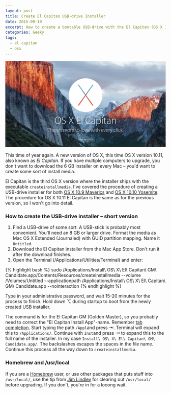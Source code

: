 ```yaml
---
layout: post
title: Create El Capitan USB-drive Installer
date: 2015-09-10
excerpt: How to create a bootable USB-drive with the El Capitan (OS X 10.11) installer.
categories: Geeky
tags:
  - el capitan
  - osx
---
```


![Creating USB-installer in the Terminal](/assets/img/20150910-el-capitan.jpg " ")


This time of year again. A new version of OS X, this time OS X version 10.11, also known as _El Capitan_. If you have multiple computers to upgrade, you don't want to download the 6 GB installer on every Mac – you'd want to create some sort of install media.

El Capitan is the third OS X version where the installer ships with the executable `createinstallmedia`. I've covered the procedure of creating a USB-drive installer for both [OS X 10.9 Maverics][1] and [OS X 10.10 Yosemite][2]. The procedure for OS X 10.11 El Capitan is the same as for the previous version, so I won't go into detail.

### How to create the USB-drive installer – short version

1. Find a USB-drive of some sort. A USB-stick is probably most convenient. You'll need an 8 GB or larger drive. Format the media as Mac OS X Extended (Journaled) with GUID partition mapping. Name it `Untitled`.
2. Download the El Capitan installer from the Mac App Store. Don't run it after the download finishes.
3. Open the Terminal (/Applications/Utilities/Terminal) and enter:

{% highlight bash %}
sudo /Applications/Install\ OS\ X\ El\ Capitan\ GM\ Candidate.app/Contents/Resources/createinstallmedia --volume /Volumes/Untitled --applicationpath /Applications/Install\ OS\ X\ El\ Capitan\ GM\ Candidate.app --nointeraction
{% endhighlight %}

Type in your administrative password, and wait 15-20 minutes for the process to finish. Hold down ⌥ during startup to boot from the newly created USB installer.

The command is for the El Capitan GM (Golden Master), so you probably need to correct the "El Capitan Install App"-name. Remember [tab completion][3]. Start typing the path `/Appl`and press ⇥. Terminal will expand this to `/Applications/`. Continue with `Inst`and press ⇥ to expand this to the full name of the installer. In my case `Install\ OS\ X\ El\ Capitan\ GM\ Candidate.app/`. The backslashes escapes the spaces in the file name. Continue this process all the way down to `createinstallmedia`.

### Homebrew and /usr/local

If you are a [Homebrew][3] user, or use other packages that puts stuff into `/usr/local/`, use the tip from [Jim Lindley][4] for clearing out `/usr/local/` before upgrading. If you don't, you're in for a looong wait.

[1]: /2013/create-mavericks-usb-drive-installer
[2]: /2014/create-yosemite-usb-drive-installer
[3]: https://en.wikipedia.org/wiki/Command-line_completion
[4]: http://brew.sh
[5]: https://jimlindley.com/blog/yosemite-upgrade-homebrew-tips/
